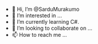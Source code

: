 - 👋 Hi, I’m @SarduMurakumo
- 👀 I’m interested in ...
- 🌱 I’m currently learning C#.
- 💞️ I’m looking to collaborate on ...
- 📫 How to reach me ...

<!---
SarduMurakumo/SarduMurakumo is a ✨ special ✨ repository because its `README.md` (this file) appears on your GitHub profile.
You can click the Preview link to take a look at your changes.
--->
